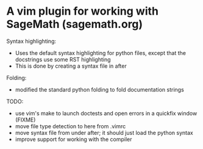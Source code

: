 # A vim plugin for working with SageMath (sagemath.org)

Syntax highlighting:

- Uses the default syntax highlighting for python files, except that the
  docstrings use some RST highlighting
- This is done by creating a syntax file in after

Folding:

- modified the standard python folding to fold documentation strings

TODO:

- use vim's make to launch doctests and open errors in a quickfix window (FIXME)
- move file type detection to here from .vimrc
- move syntax file from under after; it should just load the python syntax
- improve support for working with the compiler
